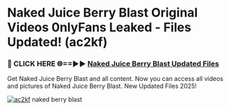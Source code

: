 # Naked Juice Berry Blast Original Videos 0nlyFans Leaked - Files Updated! (ac2kf)

<h3>🔴 CLICK HERE 🌐==►► <a href="https://tinyurl.com/up5wt9bj" rel="nofollow">Naked Juice Berry Blast Updated Files</a></h3>

Get Naked Juice Berry Blast and all content. Now you can access all videos and pictures of Naked Juice Berry Blast. New Updated Files 2025!

[![ac2kf](https://i.imgur.com/ABiUzMV.gif)](https://tinyurl.com/up5wt9bj)
naked berry blast